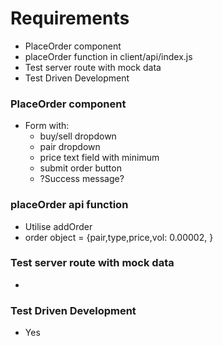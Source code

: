 # Requirements

- PlaceOrder component
- placeOrder function in client/api/index.js
- Test server route with mock data
- Test Driven Development

### PlaceOrder component

- Form with:
  - buy/sell dropdown
  - pair dropdown
  - price text field with minimum
  - submit order button
  - ?Success message?

### placeOrder api function
- Utilise addOrder
- order object = {pair,type,price,vol: 0.00002, }

### Test server route with mock data
- 

### Test Driven Development
- Yes
